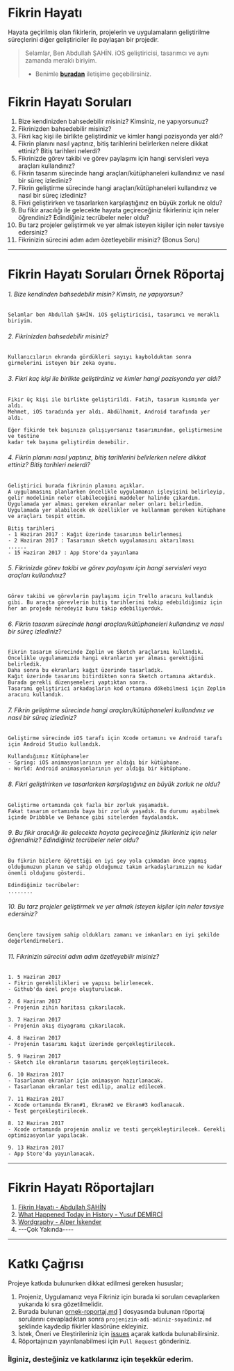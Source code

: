 # Fikrin Hayatı
Hayata geçirilmiş olan fikirlerin, projelerin ve uygulamaların geliştirilme süreçlerini diğer geliştiriciler ile paylaşan bir projedir.

> Selamlar, Ben Abdullah ŞAHİN. iOS geliştiricisi, tasarımcı ve aynı zamanda meraklı biriyim.
> * Benimle [**buradan**](mailto:abdullah@kodaman.io) iletişime geçebilirsiniz.


# Fikrin Hayatı Soruları

1. Bize kendinizden bahsedebilir misiniz? Kimsiniz, ne yapıyorsunuz?
2. Fikrinizden bahsedebilir misiniz?
3. Fikri kaç kişi ile birlikte geliştirdiniz ve kimler hangi pozisyonda yer aldı?
4. Fikrin planını nasıl yaptınız, bitiş tarihlerini belirlerken nelere dikkat ettiniz? Bitiş tarihleri nelerdi?
5. Fikrinizde görev takibi ve görev paylaşımı için hangi servisleri veya araçları kullandınız?
6. Fikrin tasarım sürecinde hangi araçları/kütüphaneleri kullandınız ve nasıl bir süreç izlediniz?
7. Fikrin geliştirme sürecinde hangi araçları/kütüphaneleri kullandınız ve nasıl bir süreç izlediniz?
8. Fikri geliştirirken ve tasarlarken karşılaştığınız en büyük zorluk ne oldu?
9. Bu fikir aracılığı ile gelecekte hayata geçireceğiniz fikirleriniz için neler öğrendiniz? Edindiğiniz tecrübeler neler oldu?
10. Bu tarz projeler geliştirmek ve yer almak isteyen kişiler için neler tavsiye edersiniz?
11. Fikrinizin sürecini adım adım özetleyebilir misiniz? (Bonus Soru)

***

# Fikrin Hayatı Soruları Örnek Röportaj

###### 1. Bize kendinden bahsedebilir misin? Kimsin, ne yapıyorsun?
```
Selamlar ben Abdullah ŞAHİN. iOS geliştiricisi, tasarımcı ve meraklı biriyim.
```

###### 2. Fikrinizden bahsedebilir misiniz?
```
Kullanıcıların ekranda gördükleri sayıyı kaybolduktan sonra girmelerini isteyen bir zeka oyunu.
```

###### 3. Fikri kaç kişi ile birlikte geliştirdiniz ve kimler hangi pozisyonda yer aldı?
```
Fikir üç kişi ile birlikte geliştirildi. Fatih, tasarım kısmında yer aldı.
Mehmet, iOS taradında yer aldı. Abdülhamit, Android tarafında yer aldı.

Eğer fikirde tek başınıza çalışıyorsanız tasarımından, geliştirmesine ve testine
kadar tek başıma geliştirdim denebilir.
```

###### 4. Fikrin planını nasıl yaptınız, bitiş tarihlerini belirlerken nelere dikkat ettiniz? Bitiş tarihleri nelerdi?
```
Geliştirici burada fikrinin planını açıklar.
A uygulamasını planlarken öncelikle uygulamanın işleyişini belirleyip, gelir modelinin neler olabileceğini maddeler halinde çıkardım.
Uygulamada yer alması gereken ekranlar neler onları belirledim.
Uygulamada yer alabilecek ek özellikler ve kullanmam gereken kütüphane ve araçları tespit ettim.

Bitiş tarihleri
- 1 Haziran 2017 : Kağıt üzerinde tasarımın belirlenmesi
- 2 Haziran 2017 : Tasarımın sketch uygulamasını aktarılması
......
- 15 Haziran 2017 : App Store'da yayınlama
```

###### 5. Fikrinizde görev takibi ve görev paylaşımı için hangi servisleri veya araçları kullandınız?
```
Görev takibi ve görevlerin paylaşımı için Trello aracını kullandık gibi. Bu araçta görevlerin bitiş tarihlerini takip edebildiğimiz için her an projede neredeyiz bunu takip edebiliyorduk.
```

###### 6. Fikrin tasarım sürecinde hangi araçları/kütüphaneleri kullandınız ve nasıl bir süreç izlediniz?
```
Fikrin tasarım sürecinde Zeplin ve Sketch araçlarını kullandık.
Öncelikle uygulamamızda hangi ekranların yer alması gerektiğini belirledik.
Daha sonra bu ekranları kağıt üzerinde tasarladık.
Kağıt üzerinde tasarımı bitirdikten sonra Sketch ortamına aktardık. Burada gerekli düzenşemeleri yaptıktan sonra.
Tasarımı geliştirici arkadaşların kod ortamına dökebilmesi için Zeplin aracını kullandık.
```

###### 7. Fikrin geliştirme sürecinde hangi araçları/kütüphaneleri kullandınız ve nasıl bir süreç izlediniz?
```
Geliştirme sürecinde iOS tarafı için Xcode ortamını ve Android tarafı için Android Studio kullandık.

Kullandığımız Kütüphaneler
- Spring: iOS animasyonlarının yer aldığı bir kütüphane.
- World: Android animasyonlarının yer aldığı bir kütüphane.
```

###### 8. Fikri geliştirirken ve tasarlarken karşılaştığınız en büyük zorluk ne oldu?
```
Geliştirme ortamında çok fazla bir zorluk yaşamadık.
Fakat tasarım ortamında baya bir zorluk yaşadık. Bu durumu aşabilmek içinde Dribbble ve Behance gibi sitelerden faydalandık.
```

###### 9. Bu fikir aracılığı ile gelecekte hayata geçireceğiniz fikirleriniz için neler öğrendiniz? Edindiğiniz tecrübeler neler oldu?
```
Bu fikrin bizlere öğrettiği en iyi şey yola çıkmadan önce yapmış olduğumuzun planın ve sahip olduğumuz takım arkadaşlarımızın ne kadar önemli olduğunu gösterdi.

Edindiğimiz tecrübeler:
........
```

###### 10. Bu tarz projeler geliştirmek ve yer almak isteyen kişiler için neler tavsiye edersiniz?
```
Gençlere tavsiyem sahip oldukları zamanı ve imkanları en iyi şekilde değerlendirmeleri.
```

###### 11. Fikrinizin sürecini adım adım özetleyebilir misiniz?
```
1. 5 Haziran 2017
- Fikrin gereklilikleri ve yapısı belirlenecek.
- Github'da özel proje oluşturulacak.

2. 6 Haziran 2017
- Projenin zihin haritası çıkarılacak.

3. 7 Haziran 2017
- Projenin akış diyagramı çıkarılacak.

4. 8 Haziran 2017
- Projenin tasarımı kağıt üzerinde gerçekleştirilecek.

5. 9 Haziran 2017
- Sketch ile ekranların tasarımı gerçekleştirilecek.

6. 10 Haziran 2017
- Tasarlanan ekranlar için animasyon hazırlanacak.
- Tasarlanan ekranlar test edilip, analiz edilecek.

7. 11 Haziran 2017
- Xcode ortamında Ekran#1, Ekran#2 ve Ekran#3 kodlanacak.
- Test gerçekleştirilecek.

8. 12 Haziran 2017
- Xcode ortamında projenin analiz ve testi gerçekleştirilecek. Gerekli optimizasyonlar yapılacak.

9. 13 Haziran 2017
- App Store'da yayınlanacak.
```
***

# Fikrin Hayatı Röportajları
1. [Fikrin Hayatı - Abdullah ŞAHİN](https://github.com/mrabdullahsahin/fikrin-hayati/blob/master/fikirler/fikrin-hayati-abdullah-sahin.md)
2. [What Happened Today in History - Yusuf DEMİRCİ](https://github.com/mrabdullahsahin/fikrin-hayati/blob/master/fikirler/what-happened-today-in-history-yusuf-demirci.md)
3. [Wordgraphy - Alper İskender](https://github.com/mrabdullahsahin/fikrin-hayati/blob/master/fikirler/wordgraphy-alper-iskender.md)
4. ---Çok Yakında----

***

# Katkı Çağrısı
Projeye katkıda bulunurken dikkat edilmesi gereken hususlar;
1. Projeniz, Uygulamanız veya Fikriniz için burada ki soruları cevaplarken yukarıda ki sıra gözetilmelidir.
2. Burada bulunan [ornek-roportaj.md](https://github.com/mrabdullahsahin/fikrin-hayati/blob/master/ornek-roportaj.md)
] dosyasında bulunan röportaj sorularını cevapladıktan sonra `projenizin-adi-adiniz-soyadiniz.md` şeklinde kaydedip fikirler klasörüne ekleyiniz.
3. İstek, Öneri ve Eleştirileriniz için [issues](https://github.com/mrabdullahsahin/fikrin-hayati/issues/new) açarak katkıda bulunabilirsiniz.
4. Röportajınızın yayınlanabilmesi için `Pull Request` gönderiniz.

### İlginiz, desteğiniz ve katkılarınız için teşekkür ederim.
